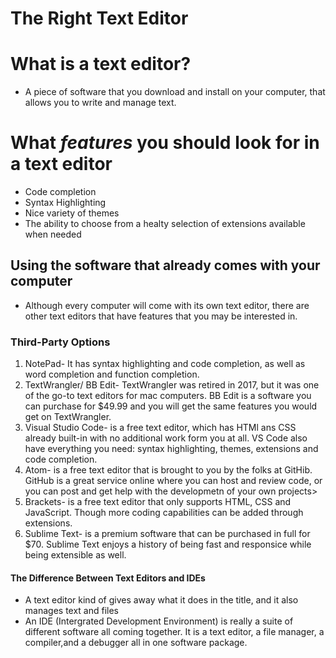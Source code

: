 # The Right Text Editor

# What is a text editor?
<ul>
  <li> A piece of software that you download and install on your computer, that allows you to write and manage text.
</ul>
<h1> What <em>features</em> you should look for in a text editor</h1>
<ul>
  <li> Code completion</li>
  <li> Syntax Highlighting</li>
  <li> Nice variety of themes</li>
  <li> The ability to choose from a healty selection of extensions available when needed</li>
</ul>
 <h2>Using the software that already comes with your computer</h2>
<ul>
  <li> Although every computer will come with its own text editor, there are other text editors that have features that you may be interested in.</li>
</ul>

<h3> Third-Party Options</h3>
<ol>
  <li> NotePad- It has syntax highlighting and code completion, as well as word completion and function completion.</li>
  <li> TextWrangler/ BB Edit- TextWrangler was retired in 2017, but it was one of the go-to text editors for mac computers. BB Edit is a software you can purchase for $49.99 and you will get the same features you would get on TextWrangler.</li>
  <li> Visual Studio Code- is a free text editor, which has HTMl ans CSS already built-in with no additional work form you at all. VS Code also have everything you need: syntax highlighting, themes, extensions and code completion.</li>
  <li> Atom- is a free text editor that is brought to you by the folks at GitHib. GitHub is a great service online where you can host and review code, or you can post and get help with the developmetn of your own projects></li>
  <li> Brackets- is a free text editor that only supports HTML, CSS and JavaScript. Though more coding capabilities can be added through extensions.</li>
  <li> Sublime Text- is a premium software that can be purchased in full for $70. Sublime Text enjoys a history of being fast and responsice while being extensible as well.</li>
</ol>
<h4> The Difference Between Text Editors and IDEs</h4>
<ul>
  <li> A text editor kind of gives away what it does in the title, and it also manages text and files</li>
  <li> An IDE (Intergrated Development Environment) is really a suite of different software all coming together. It is a text editor, a file manager, a compiler,and a debugger all in one software package.</li>
</ul>
